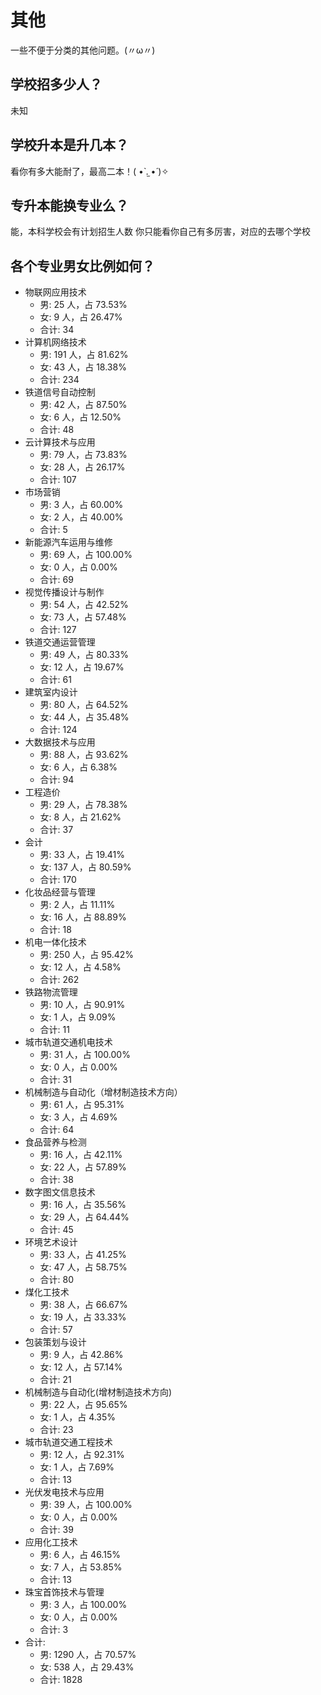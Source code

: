 # 其他

一些不便于分类的其他问题。(〃ω〃)

## 学校招多少人？

未知

## 学校升本是升几本？

看你有多大能耐了，最高二本！( •̀ .̫ •́ )✧

## 专升本能换专业么？

能，本科学校会有计划招生人数 你只能看你自己有多厉害，对应的去哪个学校

## 各个专业男女比例如何？

- 物联网应用技术
	- 男: 25 人，占 73.53%
	- 女: 9 人，占 26.47%
	- 合计: 34
- 计算机网络技术
	- 男: 191 人，占 81.62%
	- 女: 43 人，占 18.38%
	- 合计: 234
- 铁道信号自动控制
	- 男: 42 人，占 87.50%
	- 女: 6 人，占 12.50%
	- 合计: 48
- 云计算技术与应用
	- 男: 79 人，占 73.83%
	- 女: 28 人，占 26.17%
	- 合计: 107
- 市场营销
	- 男: 3 人，占 60.00%
	- 女: 2 人，占 40.00%
	- 合计: 5
- 新能源汽车运用与维修
	- 男: 69 人，占 100.00%
	- 女: 0 人，占 0.00%
	- 合计: 69
- 视觉传播设计与制作
	- 男: 54 人，占 42.52%
	- 女: 73 人，占 57.48%
	- 合计: 127
- 铁道交通运营管理
	- 男: 49 人，占 80.33%
	- 女: 12 人，占 19.67%
	- 合计: 61
- 建筑室内设计
	- 男: 80 人，占 64.52%
	- 女: 44 人，占 35.48%
	- 合计: 124
- 大数据技术与应用
	- 男: 88 人，占 93.62%
	- 女: 6 人，占 6.38%
	- 合计: 94
- 工程造价
	- 男: 29 人，占 78.38%
	- 女: 8 人，占 21.62%
	- 合计: 37
- 会计
	- 男: 33 人，占 19.41%
	- 女: 137 人，占 80.59%
	- 合计: 170
- 化妆品经营与管理
	- 男: 2 人，占 11.11%
	- 女: 16 人，占 88.89%
	- 合计: 18
- 机电一体化技术
	- 男: 250 人，占 95.42%
	- 女: 12 人，占 4.58%
	- 合计: 262
- 铁路物流管理
	- 男: 10 人，占 90.91%
	- 女: 1 人，占 9.09%
	- 合计: 11
- 城市轨道交通机电技术
	- 男: 31 人，占 100.00%
	- 女: 0 人，占 0.00%
	- 合计: 31
- 机械制造与自动化（增材制造技术方向）
	- 男: 61 人，占 95.31%
	- 女: 3 人，占 4.69%
	- 合计: 64
- 食品营养与检测
	- 男: 16 人，占 42.11%
	- 女: 22 人，占 57.89%
	- 合计: 38
- 数字图文信息技术
	- 男: 16 人，占 35.56%
	- 女: 29 人，占 64.44%
	- 合计: 45
- 环境艺术设计
	- 男: 33 人，占 41.25%
	- 女: 47 人，占 58.75%
	- 合计: 80
- 煤化工技术
	- 男: 38 人，占 66.67%
	- 女: 19 人，占 33.33%
	- 合计: 57
- 包装策划与设计
	- 男: 9 人，占 42.86%
	- 女: 12 人，占 57.14%
	- 合计: 21
- 机械制造与自动化(增材制造技术方向)
	- 男: 22 人，占 95.65%
	- 女: 1 人，占 4.35%
	- 合计: 23
- 城市轨道交通工程技术
	- 男: 12 人，占 92.31%
	- 女: 1 人，占 7.69%
	- 合计: 13
- 光伏发电技术与应用
	- 男: 39 人，占 100.00%
	- 女: 0 人，占 0.00%
	- 合计: 39
- 应用化工技术
	- 男: 6 人，占 46.15%
	- 女: 7 人，占 53.85%
	- 合计: 13
- 珠宝首饰技术与管理
	- 男: 3 人，占 100.00%
	- 女: 0 人，占 0.00%
	- 合计: 3
- 合计:
	- 男: 1290 人，占 70.57%
	- 女: 538 人，占 29.43%
	- 合计: 1828
